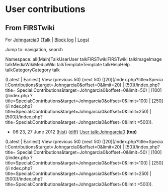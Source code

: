 # User contributions

## From FIRSTwiki

For [Johngarcia0](/index.php?title=User:Johngarcia0&action=edit "User:Johngarcia0") ([Talk](User_talk:Johngarcia0 "User
talk:Johngarcia0") | [Block log](/index.php?title=Special:Log&type=block&page=User:Johngarcia0 "Special:Log") | [Logs](/index.php?title=Special:Log&user=Johngarcia0 "Special:Log"))

Jump to: navigation, search

Namespace: all(Main)TalkUserUser talkFIRSTwikiFIRSTwiki talkImageImage talkMediaWikiMediaWiki talkTemplateTemplate talkHelpHelp talkCategoryCategory talk

(Latest | Earliest) View (previous 50) (next 50) ([20](/index.php?title=Specia
l:Contributions&target=Johngarcia0&offset=0&limit=20) | [50](/index.php?title=
Special:Contributions&target=Johngarcia0&offset=0&limit=50) | [100](/index.php
?title=Special:Contributions&target=Johngarcia0&offset=0&limit=100) | [250](/i
ndex.php?title=Special:Contributions&target=Johngarcia0&offset=0&limit=250) | [500](/index.php?title=Special:Contributions&target=Johngarcia0&offset=0&limit
=500)).

- 06:23, 27 June 2012 ([hist](/index.php?title=User_talk:Johngarcia0&action=history "User talk:Johngarcia0")) ([diff](/index.php?title=User_talk:Johngarcia0&diff=prev&oldid=172150 "User talk:Johngarcia0")) [User talk:Johngarcia0](User_talk:Johngarcia0 "User talk:Johngarcia0") **(top)**

(Latest | Earliest) View (previous 50) (next 50) ([20](/index.php?title=Specia
l:Contributions&target=Johngarcia0&offset=0&limit=20) | [50](/index.php?title=
Special:Contributions&target=Johngarcia0&offset=0&limit=50) | [100](/index.php
?title=Special:Contributions&target=Johngarcia0&offset=0&limit=100) | [250](/i
ndex.php?title=Special:Contributions&target=Johngarcia0&offset=0&limit=250) | [500](/index.php?title=Special:Contributions&target=Johngarcia0&offset=0&limit
=500)).
